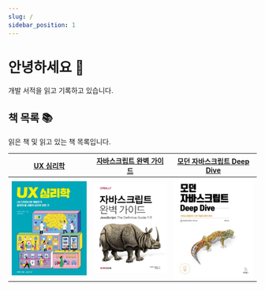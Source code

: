 ```yaml
---
slug: /
sidebar_position: 1
---
```


# 안녕하세요 👋

개발 서적을 읽고 기록하고 있습니다.

## 책 목록 📚

읽은 책 및 읽고 있는 책 목록입니다.

| [UX 심리학](https://mnxmnz-books.vercel.app/category/bottlenecks) | [자바스크립트 완벽 가이드](https://mnxmnz-books.vercel.app/category/javascript-the-definitive-guide) | [모던 자바스크립트 Deep Dive](https://mnxmnz-books.vercel.app/category/modern-javascript-deep-dive) |
| :---------------------------------------------------------------: | :--------------------------------------------------------------------------------------------------: | :-------------------------------------------------------------------------------------------------: |
|             ![bottlenecks](./images/bottlenecks.png)              |           ![javascript-the-definitive-guide](./images/javascript-the-definitive-guide.png)           |              ![modern-javascript-deep-dive](./images/modern-javascript-deep-dive.png)               |
